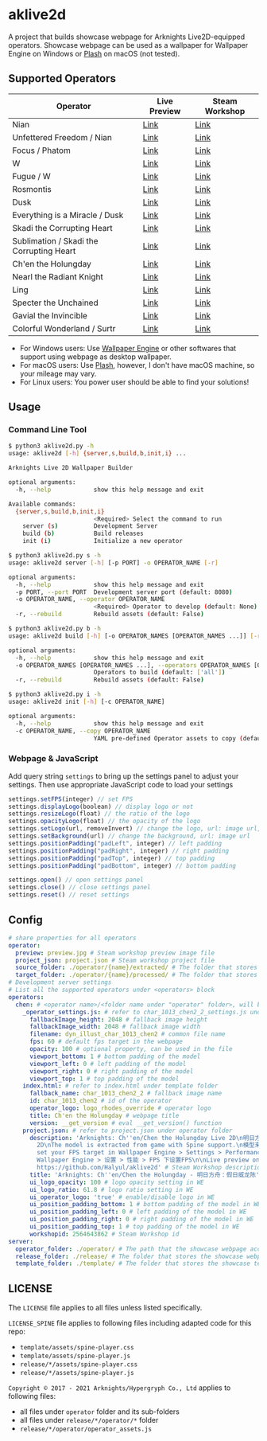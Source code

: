 # aklive2d

A project that builds showcase webpage for Arknights Live2D-equipped operators. Showcase webpage can be used as a wallpaper for Wallpaper Engine on Windows or [Plash](https://github.com/sindresorhus/Plash) on macOS (not tested).

## Supported Operators

| Operator | Live Preview | Steam Workshop |
|----------|--------------|----------------|
| Nian | [Link](https://arknights.halyul.dev/nian/) | [Link](https://steamcommunity.com/sharedfiles/filedetails/?id=2564642594) |
| Unfettered Freedom / Nian | [Link](https://arknights.halyul.dev/nian_unfettered_freedom/) | [Link](https://steamcommunity.com/sharedfiles/filedetails/?id=2730943815) |
| Focus / Phatom | [Link](https://arknights.halyul.dev/phatom_focus/) | [Link](https://steamcommunity.com/sharedfiles/filedetails/?id=2786960745) |
| W | [Link](https://arknights.halyul.dev/w/) | [Link](https://steamcommunity.com/sharedfiles/filedetails/?id=2642838078) |
| Fugue / W | [Link](https://arknights.halyul.dev/w_fugue/) | [Link](https://steamcommunity.com/sharedfiles/filedetails/?id=2802584758) |
| Rosmontis | [Link](https://arknights.halyul.dev/rosmontis/) | [Link](https://steamcommunity.com/sharedfiles/filedetails/?id=2642834981) |
| Dusk | [Link](https://arknights.halyul.dev/dusk/) | [Link](https://steamcommunity.com/sharedfiles/filedetails/?id=2730942651) |
| Everything is a Miracle / Dusk | [Link](https://arknights.halyul.dev/dusk_everything_is_a_miracle/) | [Link](https://steamcommunity.com/sharedfiles/filedetails/?id=2730943249) |
| Skadi the Corrupting Heart | [Link](https://arknights.halyul.dev/skadi/) | [Link](https://steamcommunity.com/sharedfiles/filedetails/?id=2492307783) |
| Sublimation / Skadi the Corrupting Heart | [Link](https://arknights.halyul.dev/skadi_sublimation/) | [Link](https://steamcommunity.com/sharedfiles/filedetails/?id=2802570125) |
| Ch'en the Holungday | [Link](https://arknights.halyul.dev/chen/) | [Link](https://steamcommunity.com/sharedfiles/filedetails/?id=2564643862) |
| Nearl the Radiant Knight | [Link](https://arknights.halyul.dev/neral/) | [Link](https://steamcommunity.com/sharedfiles/filedetails/?id=2642836787) |
| Ling | [Link](https://arknights.halyul.dev/ling/) | [Link](https://steamcommunity.com/sharedfiles/filedetails/?id=2730944363) |
| Specter the Unchained | [Link](https://arknights.halyul.dev/specter/) | [Link](https://steamcommunity.com/sharedfiles/filedetails/?id=2802596772) |
| Gavial the Invincible | [Link](https://arknights.halyul.dev/gavial/) | [Link](https://steamcommunity.com/sharedfiles/filedetails/?id=2847605961) |
| Colorful Wonderland / Surtr | [Link](https://arknights.halyul.dev/surtr_colorful_wonderland/) | [Link](https://steamcommunity.com/sharedfiles/filedetails/?id=2847602015) |

- For Windows users: Use [Wallpaper Engine](https://www.wallpaperengine.io/en) or other softwares that support using webpage as desktop wallpaper.
- For macOS users: Use [Plash](https://github.com/sindresorhus/Plash), however, I don't have macOS machine, so your mileage may vary.
- For Linux users: You power user should be able to find your solutions!

## Usage
### Command Line Tool

``` bash
$ python3 aklive2d.py -h  
usage: aklive2d [-h] {server,s,build,b,init,i} ...

Arknights Live 2D Wallpaper Builder

optional arguments:
  -h, --help            show this help message and exit

Available commands:
  {server,s,build,b,init,i}
                        <Required> Select the command to run
    server (s)          Development Server
    build (b)           Build releases
    init (i)            Initialize a new operator
```
``` bash
$ python3 aklive2d.py s -h
usage: aklive2d server [-h] [-p PORT] -o OPERATOR_NAME [-r]

optional arguments:
  -h, --help            show this help message and exit
  -p PORT, --port PORT  Development server port (default: 8080)
  -o OPERATOR_NAME, --operator OPERATOR_NAME
                        <Required> Operator to develop (default: None)
  -r, --rebuild         Rebuild assets (default: False)
```
``` bash
$ python3 aklive2d.py b -h
usage: aklive2d build [-h] [-o OPERATOR_NAMES [OPERATOR_NAMES ...]] [-r]

optional arguments:
  -h, --help            show this help message and exit
  -o OPERATOR_NAMES [OPERATOR_NAMES ...], --operators OPERATOR_NAMES [OPERATOR_NAMES ...]
                        Operators to build (default: ['all'])
  -r, --rebuild         Rebuild assets (default: False)
```
``` bash
$ python3 aklive2d.py i -h
usage: aklive2d init [-h] [-c OPERATOR_NAME]

optional arguments:
  -h, --help            show this help message and exit
  -c OPERATOR_NAME, --copy OPERATOR_NAME
                        YAML pre-defined Operator assets to copy (default: None)
```
### Webpage & JavaScript

Add query string `settings` to bring up the settings panel to adjust your settings. Then use appropriate JavaScript code to load your settings

``` javascript
settings.setFPS(integer) // set FPS
settings.displayLogo(boolean) // display logo or not
settings.resizeLogo(float) // the ratio of the logo
settings.opacityLogo(float) // the opacity of the logo
settings.setLogo(url, removeInvert) // change the logo, url: image url, removeInvert: boolean
settings.setBackground(url) // change the background, url: image url
settings.positionPadding("padLeft", integer) // left padding
settings.positionPadding("padRight", integer) // right padding
settings.positionPadding("padTop", integer) // top padding
settings.positionPadding("padBottom", integer) // bottom padding

settings.open() // open settings panel
settings.close() // close settings panel
settings.reset() // reset settings
```

## Config
``` yaml
# share properties for all operators
operator:
  preview: preview.jpg # Steam workshop preview image file
  project_json: project.json # Steam workshop project file
  source_folder: ./operator/{name}/extracted/ # The folder that stores extracted game files
  target_folder: ./operator/{name}/processed/ # The folder that stores processed game files
# Development server settings
# List all the supported operators under <operators> block
operators:
  chen: # <operator name>/<folder name under "operator" folder>, will be used to replace <{name}> above
    _operator_settings.js: # refer to char_1013_chen2_2_settings.js under operator folder
      fallbackImage_height: 2048 # fallback image height
      fallbackImage_width: 2048 # fallback image width
      filename: dyn_illust_char_1013_chen2 # common file name
      fps: 60 # default fps target in the webpage
      opacity: 100 # optional property, can be used in the file
      viewport_bottom: 1 # bottom padding of the model
      viewport_left: 0 # left padding of the model
      viewport_right: 0 # right padding of the model
      viewport_top: 1 # top padding of the model
    index.html: # refer to index.html under template folder
      fallback_name: char_1013_chen2_2 # fallback image name
      id: char_1013_chen2 # id of the operator
      operator_logo: logo_rhodes_override # operator logo
      title: Ch'en the Holungday # webpage title
      version: __get_version # eval __get_version() function
    project.json: # refer to project.json under operator folder
      description: 'Arknights: Ch''en/Chen the Holungday Live 2D\n明日方舟：假日威龙陈 Live
        2D\nThe model is extracted from game with Spine support.\n模型来自游戏内提取，支持Spine\nPlease
        set your FPS target in Wallpaper Engine > Settings > Performance > FPS\n请在
        Wallpaper Engine > 设置 > 性能 > FPS 下设置FPS\n\nLive preview on: https://arknights.halyul.dev/chen\nGithub:
        https://github.com/Halyul/aklive2d' # Steam Workshop description
      title: 'Arknights: Ch''en/Chen the Holungday - 明日方舟：假日威龙陈' # Steam Workshop title
      ui_logo_opacity: 100 # logo opacity setting in WE
      ui_logo_ratio: 61.8 # logo ratio setting in WE
      ui_operator_logo: 'true' # enable/disable logo in WE
      ui_position_padding_bottom: 1 # bottom padding of the model in WE
      ui_position_padding_left: 0 # left padding of the model in WE
      ui_position_padding_right: 0 # right padding of the model in WE
      ui_position_padding_top: 1 # top padding of the model in WE
      workshopid: 2564643862 # Steam Workshop id
server:
  operator_folder: ./operator/ # The path that the showcase webpage accesses game files
  release_folder: ./release/ # The folder that stores the showcase webpage
  template_folder: ./template/ # The folder that stores the showcase template
```
## LICENSE

The `LICENSE` file applies to all files unless listed specifically.

`LICENSE_SPINE` file applies to following files including adapted code for this repo:

- `template/assets/spine-player.css`
- `template/assets/spine-player.js`
- `release/*/assets/spine-player.css`
- `release/*/assets/spine-player.js`

`Copyright © 2017 - 2021 Arknights/Hypergryph Co., Ltd` applies to following files:

- all files under `operator` folder and its sub-folders
- all files under `release/*/operator/*` folder
- `release/*/operator/operator_assets.js`
